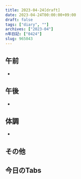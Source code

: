 ```yaml
---
title: 2023-04-24[draft]
date: 2023-04-24T00:00:00+09:00
draft: false
tags: ["diary", ""]
archives: ["2023-04"]
n年日記: ["0424"]
slug: 965043
---
```

## 午前
- 
## 午後
- 
## 体調
- 
## その他
## 今日のTabs